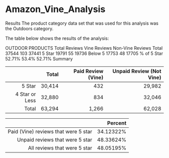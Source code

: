 # Amazon_Vine_Analysis


Results
The product category data set that was used for this analysis was the Outdoors category.

The table below shows the results of the analysis:

OUTDOOR PRODUCTS	Total Reviews	Vine Reviews	Non-Vine Reviews
Total	37544	103	37441
5 Star	19791	55	19736
Below 5	17753	48	17705
% of 5 Star	52.71%	53.4%	52.71%
Summary


| | Total | Paid Review (Vine) | Unpaid Review (Not Vine) |
| ------------: | -------------: | ------------: | ------------: |
| 5 Star | 30,414 | 432  | 29,982 |
| 4 Star or Less | 32,880 | 834 | 32,046 |
| Total  | 63,294 | 1,266 | 62,028 |


| | Percent |
| ------------: | -------------: |
| Paid (Vine) reviews that were 5 star | 34.12322% |
| Unpaid reviews that were 5 star | 48.33624% |
| All reviews that were 5 star | 48.05195% |

